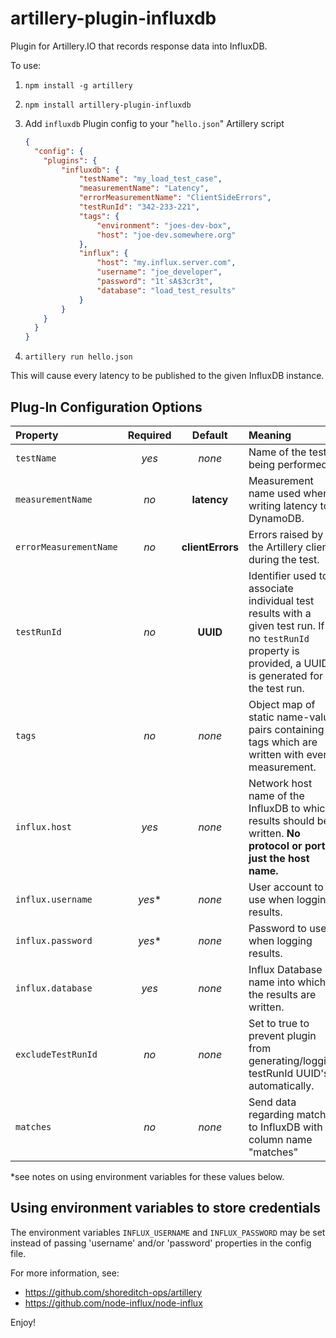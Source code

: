 # artillery-plugin-influxdb
Plugin for Artillery.IO that records response data into InfluxDB.

To use:

1. `npm install -g artillery`
2. `npm install artillery-plugin-influxdb`
3. Add `influxdb` Plugin config to your "`hello.json`" Artillery script

    ```json
    {
      "config": {
        "plugins": {
            "influxdb": {
                "testName": "my_load_test_case",
                "measurementName": "Latency",
                "errorMeasurementName": "ClientSideErrors",
                "testRunId": "342-233-221",
                "tags": {
                    "environment": "joes-dev-box",
                    "host": "joe-dev.somewhere.org"
                },
                "influx": {
                    "host": "my.influx.server.com",
                    "username": "joe_developer",
                    "password": "1t`sA$3cr3t",
                    "database": "load_test_results"
                }
            }
        }
      }
    }
    ```

4. `artillery run hello.json`

This will cause every latency to be published to the given InfluxDB instance.

## Plug-In Configuration Options
|**Property**|**Required**|**Default**|**Meaning**|
:----------------|:----:|:---------------:|:--------|
`testName`        |*yes*|*none*  |Name of the test being performed.|
`measurementName` |*no*|**latency** |Measurement name used when writing latency to DynamoDB.|
`errorMeasurementName` |*no*|**clientErrors** |Errors raised by the Artillery client during the test.|
`testRunId` |*no*|**UUID** |Identifier used to associate individual test results with a given test run. If no `testRunId` property is provided, a UUID is generated for the test run.|
`tags` |*no*|*none* |Object map of static name-value pairs containing tags which are written with every measurement.|
`influx.host` |*yes*|*none* |Network host name of the InfluxDB to which results should be written. **No protocol or port, just the host name.**|
`influx.username` |*yes*\*|*none* |User account to use when logging results. |
`influx.password` |*yes*\*|*none* |Password to use when logging results. |
`influx.database` |*yes*|*none* |Influx Database name into which the results are written. |
`excludeTestRunId` |*no*|*none* |Set to true to prevent plugin from generating/logging testRunId UUID's automatically. |
`matches` |*no*|*none*|Send data regarding matches to InfluxDB with column name "matches"

*see notes on using environment variables for these values below.

## Using environment variables to store credentials

The environment variables `INFLUX_USERNAME` and `INFLUX_PASSWORD` may be set instead of
passing 'username' and/or 'password' properties in the config file.

For more information, see:

* https://github.com/shoreditch-ops/artillery
* https://github.com/node-influx/node-influx

Enjoy!
